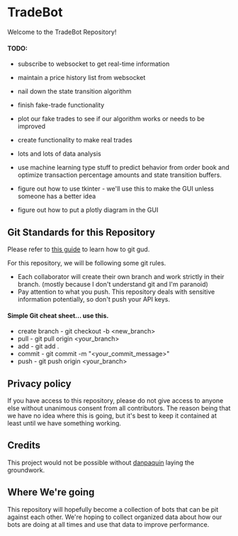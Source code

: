 # TradeBot
Welcome to the TradeBot Repository! 

#### TODO:
+ subscribe to websocket to get real-time information
+ maintain a price history list from websocket
+ nail down the state transition algorithm
+ finish fake-trade functionality
+ plot our fake trades to see if our algorithm works or needs to be improved
+ create functionality to make real trades
+ lots and lots of data analysis
+ use machine learning type stuff to predict behavior from order book and optimize transaction percentage amounts and state transition buffers.

+ figure out how to use tkinter - we'll use this to make the GUI unless someone has a better idea
+ figure out how to put a plotly diagram in the GUI


## Git Standards for this Repository
Please refer to [this guide](rogerdudler.github.io/git-guide/ "Git - No Deep Shit") to learn how to git gud.

For this repository, we will be following some git rules.
+ Each collaborator will create their own branch and work strictly in their branch. (mostly because I don't understand git and I'm paranoid)
+ Pay attention to what you push. This repository deals with sensitive information potentially, so don't push your API keys.

#### Simple Git cheat sheet... use this.
+ create branch - git checkout -b <new_branch>
+ pull          - git pull origin <your_branch>
+ add           - git add .
+ commit        - git commit -m "<your_commit_message>"
+ push          - git push origin <your_branch>

## Privacy policy
If you have access to this repository, please do not give access to anyone else without unanimous consent from all contributors.
The reason being that we have no idea where this is going, but it's best to keep it contained at least until we have something working.

## Credits
This project would not be possible without [danpaquin](https://github.com/danpaquin/gdax-python "danpaquin") laying the groundwork.

## Where We're going
This repository will hopefully become a collection of bots that can be pit against each other. We're hoping to collect organized data about how our bots are doing at all times and use that data to improve performance.
